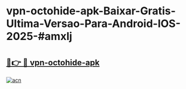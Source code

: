 # vpn-octohide-apk-Baixar-Gratis-Ultima-Versao-Para-Android-IOS-2025-#amxlj

# <h2><a href="https://ainizakaria.my?title=vpn-octohide-apk&ref=24M">🔗👉 🔴 vpn-octohide-apk</a></h2>

[![acn](https://github.com/user-attachments/assets/0f9c940e-d8b0-45ae-aac7-cd30a18b3e1c)](https://ainizakaria.my?title=vpn-octohide-apk&ref=24M)

